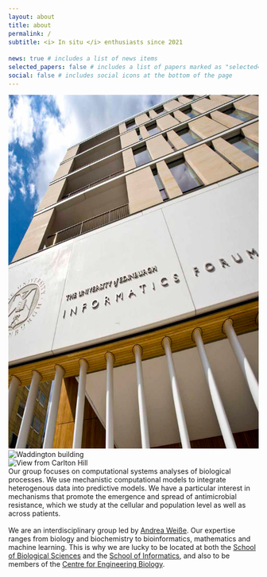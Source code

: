 ```yaml
---
layout: about
title: about
permalink: /
subtitle: <i> In situ </i> enthusiasts since 2021

news: true # includes a list of news items
selected_papers: false # includes a list of papers marked as "selected={true}"
social: false # includes social icons at the bottom of the page
---
```


<div class="container">
  <div class="img-group">
    <div class="img1">
      <img src="../assets/img/stock/infoOutside_cropped.png" alt="Informatics Forum" class="img-fluid rounded z-depth-1">
    </div>
    <div class="img2">
      <img src="../assets/img/stock/waddington_cropped.png" alt="Waddington building" class="img-fluid rounded z-depth-1">
    </div>
    <div class="img1">
      <img src="../assets/img/stock/carlton_cropped.png" alt="View from Carlton Hill" class="img-fluid rounded z-depth-1">
    </div>
  </div>
</div>

<div> 
  Our group focuses on computational systems analyses of biological processes. We use mechanistic computational models 
to integrate heterogenous data into predictive models. We have a particular interest in mechanisms that promote the 
emergence and spread of antimicrobial resistance, which we study at the cellular and population level as well as across 
patients. <br> <br>
  We are an interdisciplinary group led by <a href="/people/andreaWeisse/">Andrea Weiße</a>. Our expertise ranges from 
biology and biochemistry to bioinformatics, mathematics and machine learning. This is why we are lucky to be located at 
both the <a href="https://www.ed.ac.uk/biology">School of Biological Sciences</a> and the <a 
href="https://www.ed.ac.uk/informatics/">School of Informatics</a>, and also to be members of the <a 
href="https://www.ed.ac.uk/biology/centre-engineering-biology">Centre for Engineering Biology</a>. <br> <br>
</div>

